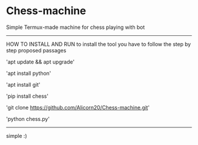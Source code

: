 # Chess-machine
Simple Termux-made machine for chess playing with bot

-------------------------------------------------------------

HOW TO INSTALL AND RUN
to install the tool you have to follow the step by step proposed passages

'apt update && apt upgrade'

'apt install python'

'apt install git'

'pip install chess'

'git clone https://github.com/Alicorn20/Chess-machine.git'

'python chess.py'

-------------------------------------------------------------

simple :)
